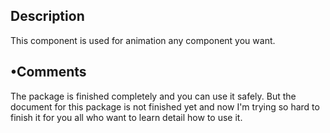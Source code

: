 ## Description
This component is used for animation any component you want.

## •Comments
The package is finished completely and you can use it safely.
But the document for this package is not finished yet and now I'm trying so hard to finish it for you all who want to learn detail how to use it.